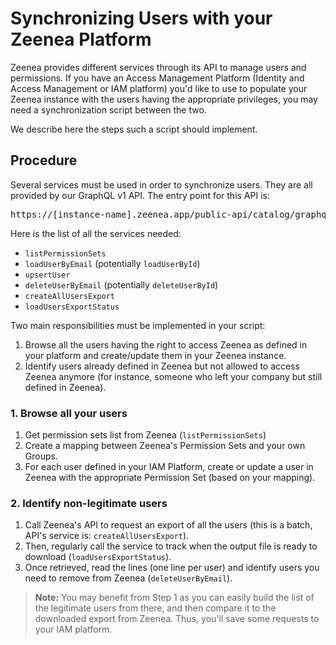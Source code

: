 # Synchronizing Users with your Zeenea Platform

Zeenea provides different services through its API to manage users and permissions. If you have an Access Management Platform (Identity and Access Management or IAM platform) you'd like to use to populate your Zeenea instance with the users having the appropriate privileges, you may need a synchronization script between the two.

We describe here the steps such a script should implement.

## Procedure

Several services must be used in order to synchronize users. They are all provided by our GraphQL v1 API. The entry point for this API is:

<pre>https://<font className="codeHighlight">[instance-name]</font>.zeenea.app/public-api/catalog/graphql</pre>

Here is the list of all the services needed:

* `listPermissionSets`
* `loadUserByEmail` (potentially `loadUserById`)
* `upsertUser`
* `deleteUserByEmail` (potentially `deleteUserById`)
* `createAllUsersExport`
* `loadUsersExportStatus`

Two main responsibilities must be implemented in your script:

1. Browse all the users having the right to access Zeenea as defined in your platform and create/update them in your Zeenea instance.
2. Identify users already defined in Zeenea but not allowed to access Zeenea anymore (for instance, someone who left your company but still defined in Zeenea).

### 1. Browse all your users

1. Get permission sets list from Zeenea (`listPermissionSets`)
2. Create a mapping between Zeenea's Permission Sets and your own Groups.
3. For each user defined in your IAM Platform, create or update a user in Zeenea with the appropriate Permission Set (based on your mapping).

### 2. Identify non-legitimate users

1. Call Zeenea's API to request an export of all the users (this is a batch, API's service is: `createAllUsersExport`).
2. Then, regularly call the service to track when the output file is ready to download (`loadUsersExportStatus`).
3. Once retrieved, read the lines (one line per user) and identify users you need to remove from Zeenea (`deleteUserByEmail`).

> **Note:** You may benefit from Step 1 as you can easily build the list of the legitimate users from there, and then compare it to the downloaded export from Zeenea. Thus, you'll save some requests to your IAM platform.
 